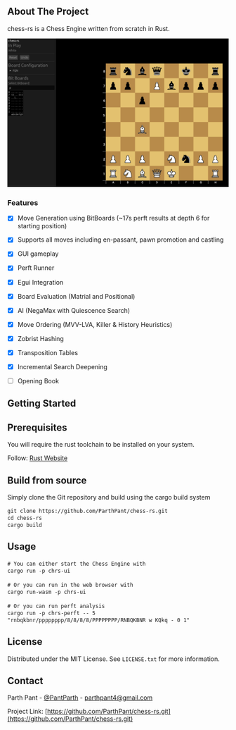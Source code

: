 ## About The Project

chess-rs is a Chess Engine written from scratch in Rust.

![screenshot](./images/screenshot.png)

### Features

- [x] Move Generation using BitBoards (~17s perft results at depth 6 for starting position)
- [x] Supports all moves including en-passant, pawn promotion and castling
- [x] GUI gameplay
- [x] Perft Runner
- [x] Egui Integration
- [x] Board Evaluation (Matrial and Positional)
- [x] AI (NegaMax with Quiescence Search)
- [x] Move Ordering (MVV-LVA, Killer & History Heuristics)
- [x] Zobrist Hashing
- [x] Transposition Tables
- [x] Incremental Search Deepening
- [ ] Opening Book


## Getting Started

## Prerequisites
You will require the rust toolchain to be installed on your system.

Follow: [Rust Website](https://www.rust-lang.org/tools/install)

## Build from source

Simply clone the Git repository and build using the cargo build system
```
git clone https://github.com/ParthPant/chess-rs.git
cd chess-rs
cargo build
```

## Usage

```
# You can either start the Chess Engine with
cargo run -p chrs-ui

# Or you can run in the web browser with
cargo run-wasm -p chrs-ui

# Or you can run perft analysis
cargo run -p chrs-perft -- 5 "rnbqkbnr/pppppppp/8/8/8/8/PPPPPPPP/RNBQKBNR w KQkq - 0 1"
```


## License

Distributed under the MIT License. See `LICENSE.txt` for more information.

## Contact

Parth Pant - [@PantParth](https://twitter.com/PantParth) - parthpant4@gmail.com

Project Link: [https://github.com/ParthPant/chess-rs.git](https://github.com/ParthPant/chess-rs.git)
